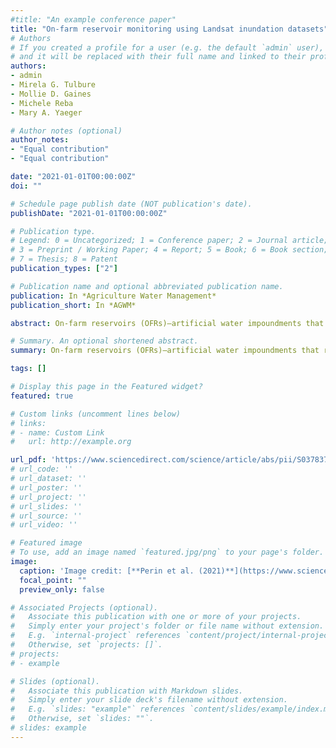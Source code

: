 ```yaml
---
#title: "An example conference paper"
title: "On-farm reservoir monitoring using Landsat inundation datasets"
# Authors
# If you created a profile for a user (e.g. the default `admin` user), write the username (folder name) here 
# and it will be replaced with their full name and linked to their profile.
authors:
- admin
- Mirela G. Tulbure
- Mollie D. Gaines
- Michele Reba
- Mary A. Yaeger

# Author notes (optional)
author_notes:
- "Equal contribution"
- "Equal contribution"

date: "2021-01-01T00:00:00Z"
doi: ""

# Schedule page publish date (NOT publication's date).
publishDate: "2021-01-01T00:00:00Z"

# Publication type.
# Legend: 0 = Uncategorized; 1 = Conference paper; 2 = Journal article;
# 3 = Preprint / Working Paper; 4 = Report; 5 = Book; 6 = Book section;
# 7 = Thesis; 8 = Patent
publication_types: ["2"]

# Publication name and optional abbreviated publication name.
publication: In *Agriculture Water Management*
publication_short: In *AGWM*

abstract: On-farm reservoirs (OFRs)—artificial water impoundments that retain water from rainfall and run-off—enable farmers to store water during the wet season to be used for crop irrigation during the dry season. However, monitoring the inter- and intra-annual change of these water bodies remains a challenging task because they are typically small (< 10 ha) and occur in high numbers. Therefore, we used two existing Landsat inundation datasets—the U.S. Geological Survey Dynamic Surface Water Extent (DSWE) and the European Commission’s Joint Research Centre (JRC) Global Monthly Water History—to assess surface water area change of OFRs located in eastern Arkansas, the third most irrigated state in the U.S. that has seen a rapid increase of OFRs occurrence. We used an existent OFRs dataset as ground-truth. We aimed (i) to compare the performance of the DSWE and the JRC when characterizing OFRs of varied sizes and (ii) to assess the impact of climate variables (i.e., precipitation and temperature) on surface water area of OFRs. We found the highest mean percent errors (MPE) in size (~20%) for OFRs between 0 and 5 ha, the smallest size class in our study. The DSWE had a smaller MPE and higher agreement with our ground-truth dataset when compared to the JRC for OFRs smaller than 5 ha (p-value < 0.05). Both inundation datasets enabled us to estimate the seasonality in surface area change of OFRs, with the highest surface water extent between March–May, the months when the region receives most of the annual precipitation. Our results showed that both DSWE and JRC can be used to enhance hydrological assessments in poorly monitored basins that have a concentration of OFRs, and the methods can be applied to other study regions if the inundation datasets are available.

# Summary. An optional shortened abstract.
summary: On-farm reservoirs (OFRs)—artificial water impoundments that retain water from rainfall and run-off—enable farmers to store water during the wet season to be used for crop irrigation during the dry season. However, monitoring the inter- and intra-annual change of these water bodies remains a challenging task because they are typically small (< 10 ha) and occur in high numbers. Therefore, we used two existing Landsat inundation datasets—the U.S. Geological Survey Dynamic Surface Water Extent (DSWE) and the European Commission’s Joint Research Centre (JRC) Global Monthly Water History—to assess surface water area change of OFRs located in eastern Arkansas, the third most irrigated state in the U.S.

tags: []

# Display this page in the Featured widget?
featured: true

# Custom links (uncomment lines below)
# links:
# - name: Custom Link
#   url: http://example.org

url_pdf: 'https://www.sciencedirect.com/science/article/abs/pii/S0378377420322381'
# url_code: ''
# url_dataset: ''
# url_poster: ''
# url_project: ''
# url_slides: ''
# url_source: ''
# url_video: ''

# Featured image
# To use, add an image named `featured.jpg/png` to your page's folder. 
image:
  caption: 'Image credit: [**Perin et al. (2021)**](https://www.sciencedirect.com/science/article/abs/pii/S0378377420322381)'
  focal_point: ""
  preview_only: false

# Associated Projects (optional).
#   Associate this publication with one or more of your projects.
#   Simply enter your project's folder or file name without extension.
#   E.g. `internal-project` references `content/project/internal-project/index.md`.
#   Otherwise, set `projects: []`.
# projects:
# - example

# Slides (optional).
#   Associate this publication with Markdown slides.
#   Simply enter your slide deck's filename without extension.
#   E.g. `slides: "example"` references `content/slides/example/index.md`.
#   Otherwise, set `slides: ""`.
# slides: example
---
```


